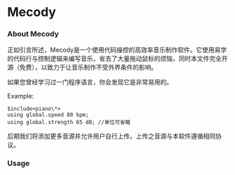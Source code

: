 # Mecody

### About Mecody

正如引言所述，Mecody是一个使用代码操控的高效率音乐制作软件。它使用易学的代码行与控制逻辑来编写音乐，省去了大量拖动鼠标的烦恼，同时本文件完全开源（免费），以致力于让音乐制作不受外界条件的影响。

如果您曾经学习过一门程序语言，你会发现它是非常易用的。

Example:
```
$include<piano\*>
using global.speed 80 bpm;
using global.strength 65 dB; //单位可省略
```

后期我们将添加更多音源并允许用户自行上传。上传之音源与本软件遵循相同协议。

### Usage

